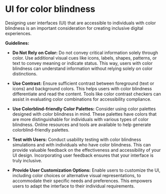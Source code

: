 # UI for color blindness

Designing user interfaces (UI) that are accessible to individuals with color blindness is an important consideration for creating inclusive digital experiences.

**Guidelines:**

* **Do Not Rely on Color:** Do not convey critical information solely through color. Use additional visual cues like icons, labels, shapes, patterns, or text to convey meaning or indicate status. This way, users with color blindness can understand information without relying solely on color distinctions.

* **Use Contrast:** Ensure sufficient contrast between foreground (text or icons) and background colors. This helps users with color blindness differentiate and read the content. Tools like color contrast checkers can assist in evaluating color combinations for accessibility compliance.

* **Use Colorblind-friendly Color Palettes:** Consider using color palettes designed with color blindness in mind. These palettes have colors that are more distinguishable for individuals with various types of color blindness. Online resources and tools are available to help generate colorblind-friendly palettes.

* **Test with Users:** Conduct usability testing with color blindness simulations and with individuals who have color blindness. This can provide valuable feedback on the effectiveness and accessibility of your UI design. Incorporating user feedback ensures that your interface is truly inclusive.

* **Provide User Customization Options:** Enable users to customize the UI, including color choices or alternative visual representations, to accommodate their specific needs and preferences. This empowers users to adapt the interface to their individual requirements.
